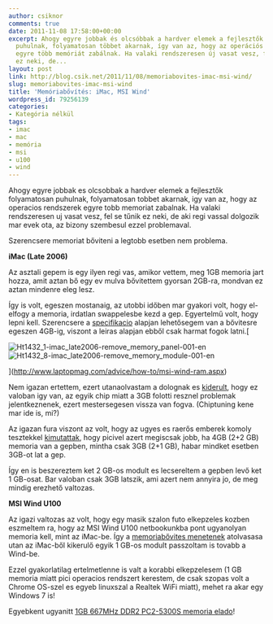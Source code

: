```yaml
---
author: csiknor
comments: true
date: 2011-11-08 17:58:00+00:00
excerpt: Ahogy egyre jobbak és olcsóbbak a hardver elemek a fejlesztők folyamatosan
  puhulnak, folyamatosan többet akarnak, így van az, hogy az operációs rendszerek
  egyre több memóriát zabálnak. Ha valaki rendszeresen új vasat vesz, fel se tűnik
  ez neki, de...
layout: post
link: http://blog.csik.net/2011/11/08/memoriabovites-imac-msi-wind/
slug: memoriabovites-imac-msi-wind
title: 'Memóriabővítés: iMac, MSI Wind'
wordpress_id: 79256139
categories:
- Kategória nélkül
tags:
- imac
- mac
- memória
- msi
- u100
- wind
---
```


Ahogy egyre jobbak es olcsobbak a hardver elemek a fejlesztők folyamatosan puhulnak, folyamatosan tobbet akarnak, igy van az, hogy az operacios rendszerek egyre tobb memoriat zabalnak. Ha valaki rendszeresen uj vasat vesz, fel se tűnik ez neki, de aki regi vassal dolgozik mar evek ota, az bizony szembesul ezzel problemaval.

Szerencsere memoriat bőviteni a legtobb esetben nem problema.

**iMac (Late 2006)**

Az asztali gepem is egy ilyen regi vas, amikor vettem, meg 1GB memoria jart hozza, amit aztan bő egy ev mulva bővitettem gyorsan 2GB-ra, mondvan ez aztan mindenre eleg lesz.

Így is volt, egeszen mostanaig, az utobbi időben mar gyakori volt, hogy el-elfogy a memoria, irdatlan swappelesbe kezd a gep. Egyertelmű volt, hogy lepni kell. Szerencsere a [specifikacio](http://support.apple.com/kb/SP28) alapjan lehetősegem van a bővitesre egeszen 4GB-ig, viszont a leiras alapjan ebből csak harmat fogok latni.[

![Ht1432_1-imac_late2006-remove_memory_panel-001-en]({{site.baseurl}}/images/ht1432_1-imac_late2006-remove_memory_panel-001-en-scaled500.jpg)![Ht1432_8-imac_late2006-remove_memory_module-001-en]({{site.baseurl}}/images/ht1432_8-imac_late2006-remove_memory_module-001-en-scaled500.jpg)

](http://www.laptopmag.com/advice/how-to/msi-wind-ram.aspx)

Nem igazan ertettem, ezert utanaolvastam a dolognak es [kiderult](http://www.everymac.com/systems/apple/macbook_pro/faq/macbook-pro-core-2-duo-3-gb-memory-limitation-details.html), hogy ez valoban igy van, az egyik chip miatt a 3GB folotti resznel problemak jelentkeznenek, ezert mestersegesen vissza van fogva. (Chiptuning kene mar ide is, mi?)

Az igazan fura viszont az volt, hogy az ugyes es raerős emberek komoly tesztekkel [kimutattak](http://eshop.macsales.com/shop/Memory_Benchmark/Apple_iMac/), hogy picivel azert megiscsak jobb, ha 4GB (2+2 GB) memoria van a gepben, mintha csak 3GB (2+1 GB), habar mindket esetben 3GB-ot lat a gep.

Így en is beszereztem ket 2 GB-os modult es lecsereltem a gepben levő ket 1 GB-osat. Bar valoban csak 3GB latszik, ami azert nem annyira jo, de meg mindig erezhető valtozas.

**MSI Wind U100**

Az igazi valtozas az volt, hogy egy masik szalon futo elkepzeles kozben eszmeltem ra, hogy az MSI Wind U100 netbookunkba pont ugyanolyan memoria kell, mint az iMac-be. Így a [memoriabővites menetenek](http://www.laptopmag.com/advice/how-to/msi-wind-ram.aspx) atolvasasa utan az iMac-ből kikerulő egyik 1 GB-os modult passzoltam is tovabb a Wind-be.

Ezzel gyakorlatilag ertelmetlenne is valt a korabbi elkepzelesem (1 GB memoria miatt pici operacios rendszert kerestem, de csak szopas volt a Chrome OS-szel es egyeb linuxszal a Realtek WiFi miatt), mehet ra akar egy Windows 7 is!

Egyebkent ugyanitt [1GB 667MHz DDR2 PC2-5300S memoria elado](http://www.vatera.hu/1gb_667mhz_ddr2_pc2_5300s_laptop_imac_macbook_1503894890.html)!
